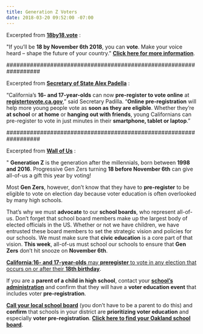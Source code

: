 ```yaml
---
title: Generation Z Voters
date: 2018-03-20 09:52:00 -07:00
---
```


Excerpted from [**18by18.vote**](https://www.18by18.vote/) :

"If you’ll be **18 by November 6th 2018**, you can **vote**. Make your voice heard – shape the future of your country."  [**Click here for more information**](https://www.18by18.vote/).

##################################################################

Excerpted from [**Secretary of State Alex Padella**](http://www.sos.ca.gov/administration/news-releases-and-advisories/2017-news-releases-and-advisories/16-and-17-year-olds-can-now-pre-register-vote-online/) :

“California’s **16- and 17-year-olds** can now **pre-register to vote online** at [**registertovote.ca.gov**](http://registertovote.ca.gov/),” said Secretary Padilla. “**Online pre-registration** will help more young people vote as **soon as they are eligible**. Whether they’re **at school** or **at home** or **hanging out with friends**, young Californians can pre-register to vote in just minutes in their **smartphone, tablet or laptop**.” 
 

##################################################################

Excerpted from [**Wall of Us**](https://www.wallofus.org/)  :

"  **Generation Z** is the generation after the millennials, born between **1998 and 2016**. Progressive Gen Zers turning **18 before November 6th** can give all-of-us a gift this year by voting! 

Most **Gen Zers**, however, don’t know that they have to **pre-register** to be eligible to vote on election day because voter education is often overlooked by many high schools. 

That’s why we must **advocate** to our **school boards**, who represent all-of-us. Don’t forget that school board members make up the largest body of elected officials in the US. Whether or not we have children, we have entrusted these board members to set the strategic vision and policies for our schools. We must make sure that **civic education** is a core part of that vision. **This week**, all-of-us must school our schools to ensure that **Gen Zers** don’t hit snooze on **November 6th**.

[**California**:**16- and 17-year-olds** may **preregister** to vote in any election that occurs on or after their **18th birthday**](http://www.sos.ca.gov/elections/voter-registration/).

If you are a **parent of a child in high school**, contact your **[school’s administration](https://www.ousd.org/)** and confirm that they will have a **voter education event** that includes voter **pre-registration**.

[**Call your local school board**](http://mapgis.oaklandnet.com/ousd/) (you don’t have to be a parent to do this) and **confirm** that schools in your district are **prioritizing voter education** and especially **voter pre-registration**.  [**Click here to find your Oakland school board**](http://mapgis.oaklandnet.com/ousd/).

